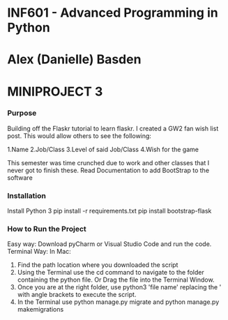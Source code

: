 # INF601 - Advanced Programming in Python
# Alex (Danielle) Basden
# MINIPROJECT 3

### Purpose
Building off the Flaskr tutorial to learn flaskr. I created a GW2 fan wish list post. This would allow others to see the following:
 
1.Name
2.Job/Class
3.Level of said Job/Class
4.Wish for the game 
 
This semester was time crunched due to work and other classes that I never got to finish these.
Read Documentation to add BootStrap to the software
### Installation
Install Python 3
pip install -r requirements.txt
pip install bootstrap-flask



### How to Run the Project
Easy way: Download pyCharm or Visual Studio Code and run the code. Terminal Way:
In Mac:

   1. Find the path location where you downloaded the script
   2. Using the Terminal use the cd command to navigate to the folder containing the python file. Or Drag the file into the Terminal Window.
   3. Once you are at the right folder, use python3 'file name' replacing the ' with angle brackets to execute the script.
   4. In the Terminal use python manage.py migrate and python manage.py makemigrations